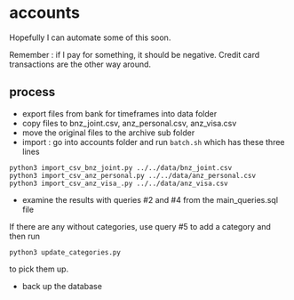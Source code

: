# accounts

Hopefully I can automate some of this soon.

Remember : if I pay for something, it should be negative. Credit card transactions
are the other way around.

## process

- export files from bank for timeframes into data folder
- copy files to bnz_joint.csv, anz_personal.csv, anz_visa.csv
- move the original files to the archive sub folder
- import : go into accounts folder and run `batch.sh` which has these three lines

```
python3 import_csv_bnz_joint.py ../../data/bnz_joint.csv
python3 import_csv_anz_personal.py ../../data/anz_personal.csv
python3 import_csv_anz_visa_.py ../../data/anz_visa.csv
```

- examine the results with queries #2 and #4 from the main_queries.sql file

If there are any without categories, use query #5 to add a category and then run

```
python3 update_categories.py
```

to pick them up.

- back up the database
